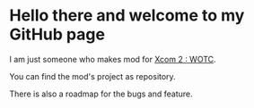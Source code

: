 # Hello there and welcome to my GitHub page

I am just someone who makes mod for [Xcom 2 : WOTC](https://steamcommunity.com/profiles/76561199085645227/myworkshopfiles/?appid=268500).

You can find the mod's project as repository. 

There is also a roadmap for the bugs and feature.
